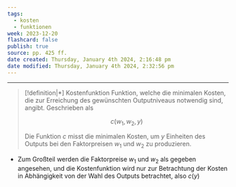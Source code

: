 ```yaml
---
tags:
  - kosten
  - funktionen
week: 2023-12-20
flashcard: false
publish: true
source: pp. 425 ff.
date created: Thursday, January 4th 2024, 2:16:48 pm
date modified: Thursday, January 4th 2024, 2:32:56 pm
---
```

***

> [!definition|*] Kostenfunktion
> Funktion, welche die minimalen Kosten, die zur Erreichung des gewünschten Outputniveaus notwendig sind, angibt. Geschrieben als
> 
> $$
> c(w_{1},w_{2},y)
> $$
> 
> Die Funktion $c$ misst die minimalen Kosten, um $y$ Einheiten des Outputs bei den Faktorpreisen $w_{1}$ und $w_{2}$ zu produzieren.

- Zum Großteil werden die Faktorpreise $w_{1}$ und $w_{2}$ als gegeben angesehen, und die Kostenfunktion wird nur zur Betrachtung der Kosten in Abhängigkeit von der Wahl des Outputs betrachtet, also $c(y)$
